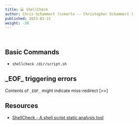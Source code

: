 ```yaml
---
title: 💻 ShellCheck
author: Chris Schammert (csmertx -- Christopher Schammert )
published: 2023-01-31
weight: -20
---
```


<br />

## Basic Commands

- ```shellcheck /dir/script.sh```

## \_EOF\_ triggering errors

Contents of ```_EOF_``` might indicate miss-redirect [>>]

## Resources

- [ShellCheck - A shell script static analysis tool](https://github.com/koalaman/shellcheck)